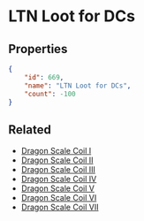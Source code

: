 # LTN Loot for DCs

<no description available>

## Properties

```json
{
    "id": 669,
    "name": "LTN Loot for DCs",
    "count": -100
}
```

## Related

- [Dragon Scale Coil I](../items/19675-dragon-scale-coil-i.md)
- [Dragon Scale Coil II](../items/19676-dragon-scale-coil-ii.md)
- [Dragon Scale Coil III](../items/19677-dragon-scale-coil-iii.md)
- [Dragon Scale Coil IV](../items/19678-dragon-scale-coil-iv.md)
- [Dragon Scale Coil V](../items/19679-dragon-scale-coil-v.md)
- [Dragon Scale Coil VI](../items/19680-dragon-scale-coil-vi.md)
- [Dragon Scale Coil VII](../items/19681-dragon-scale-coil-vii.md)

